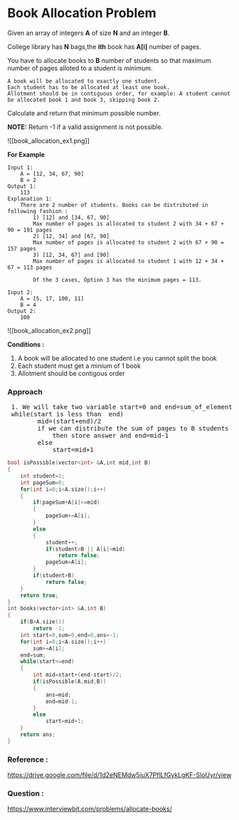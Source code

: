 # Book Allocation Problem

Given an array of integers **A** of size **N** and an integer **B**.

College library has **N** bags,the **ith** book has **A[i]** number of pages.

You have to allocate books to **B** number of students so that maximum number of pages alloted to a student is minimum.

```
A book will be allocated to exactly one student.
Each student has to be allocated at least one book.
Allotment should be in contiguous order, for example: A student cannot be allocated book 1 and book 3, skipping book 2.
```

Calculate and return that minimum possible number.

**NOTE:** Return -1 if a valid assignment is not possible.

![[book_allocation_ex1.png]]

**For Example**

```
Input 1:
    A = [12, 34, 67, 90]
    B = 2
Output 1:
    113
Explanation 1:
    There are 2 number of students. Books can be distributed in following fashion : 
        1) [12] and [34, 67, 90]
        Max number of pages is allocated to student 2 with 34 + 67 + 90 = 191 pages
        2) [12, 34] and [67, 90]
        Max number of pages is allocated to student 2 with 67 + 90 = 157 pages 
        3) [12, 34, 67] and [90]
        Max number of pages is allocated to student 1 with 12 + 34 + 67 = 113 pages

        Of the 3 cases, Option 3 has the minimum pages = 113.

Input 2:
    A = [5, 17, 100, 11]
    B = 4
Output 2:
    100
```

![[book_allocation_ex2.png]]



**Conditions :**
1. A book will be allocated to one student i.e you cannot split the book
2. Each student must get a minium of 1 book
3. Allotment should be contigous order


### Approach

<pre>
 1. We will take two variable start=0 and end=sum_of_elements.
 while(start is less than  end)
		mid=(start+end)/2
		if we can distribute the sum of pages to B students which should be less than mid 
			then store answer and end=mid-1
		else
			start=mid+1
</pre>


```C++
bool isPossible(vector<int> &A,int mid,int B)
{
    int student=1;
    int pageSum=0;
    for(int i=0;i<A.size();i++)
    {
        if(pageSum+A[i]<=mid)
        {
            pageSum+=A[i];
        }
        else
        {
            student++;
            if(student>B || A[i]>mid)
                return false;
            pageSum=A[i];
        }
        if(student>B)
            return false;
    }
    return true;
}    
int books(vector<int> &A,int B)
{
    if(B>A.size())
        return -1;
    int start=0,sum=0,end=0,ans=-1;
    for(int i=0;i<A.size();i++)
        sum+=A[i];
    end=sum;
    while(start<=end)
    {
        int mid=start+(end-start)/2;
        if(isPossible(A,mid,B))
        {
            ans=mid;
            end=mid-1;
        }
        else
            start=mid+1;
    }
    return ans;
}  
```

### Reference :
https://drive.google.com/file/d/1d2eNEMdw5iuX7PflLfGykLgKF-SloUyr/view


### Question :

https://www.interviewbit.com/problems/allocate-books/